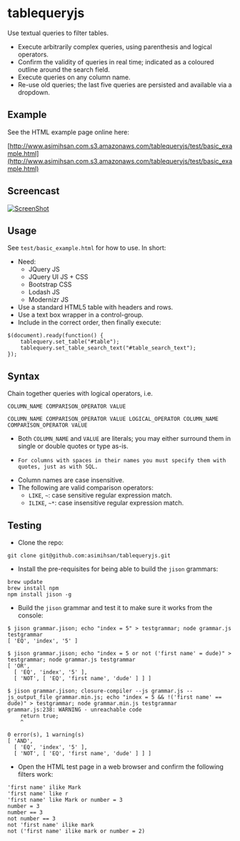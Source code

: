 # tablequeryjs

Use textual queries to filter tables.

-   Execute arbitrarily complex queries, using parenthesis and logical operators.
-   Confirm the validity of queries in real time; indicated as a coloured outline around the search field.
-   Execute queries on any column name.
-   Re-use old queries; the last five queries are persisted and available via a dropdown.

## Example

See the HTML example page online here:

[http://www.asimihsan.com.s3.amazonaws.com/tablequeryjs/test/basic_example.html](http://www.asimihsan.com.s3.amazonaws.com/tablequeryjs/test/basic_example.html)

## Screencast

[![ScreenShot](https://raw.github.com/asimihsan/tablequeryjs/master/doc/tablequeryjs_screencast.jpg)](http://youtu.be/d0VV6Wlj0aM)

## Usage

See `test/basic_example.html` for how to use. In short:

-   Need:
    -   JQuery JS
    -   JQuery UI JS + CSS
    -   Bootstrap CSS
    -   Lodash JS
    -   Modernizr JS
-   Use a standard HTML5 table with headers and rows.
-   Use a text box wrapper in a control-group.
-   Include in the correct order, then finally execute:

```
$(document).ready(function() {
    tablequery.set_table("#table");
    tablequery.set_table_search_text("#table_search_text");
});
```

## Syntax

Chain together queries with logical operators, i.e.

```
COLUMN_NAME COMPARISON_OPERATOR VALUE

COLUMN_NAME COMPARISON_OPERATOR VALUE LOGICAL_OPERATOR COLUMN_NAME COMPARISON_OPERATOR VALUE
```

-   Both `COLUMN_NAME` and `VALUE` are literals; you may either surround them in single or double quotes or type as-is.
  -     For columns with spaces in their names you must specify them with quotes, just as with SQL.
-   Column names are case insensitive.
-   The following are valid comparison operators:
    -   `LIKE`, `~`: case sensitive regular expression match.
    -   `ILIKE`, `~*`: case insensitive regular expression match.

## Testing

-   Clone the repo:

```
git clone git@github.com:asimihsan/tablequeryjs.git
```

-   Install the pre-requisites for being able to build the `jison` grammars:

```
brew update
brew install npm
npm install jison -g
```

-   Build the `jison` grammar and test it to make sure it works from the console:

```
$ jison grammar.jison; echo "index = 5" > testgrammar; node grammar.js testgrammar
[ 'EQ', 'index', '5' ]

$ jison grammar.jison; echo "index = 5 or not ('first name' = dude)" > testgrammar; node grammar.js testgrammar
[ 'OR',
  [ 'EQ', 'index', '5' ],
  [ 'NOT', [ 'EQ', 'first name', 'dude' ] ] ]

$ jison grammar.jison; closure-compiler --js grammar.js --js_output_file grammar.min.js; echo "index = 5 && !('first name' == dude)" > testgrammar; node grammar.min.js testgrammar
grammar.js:238: WARNING - unreachable code
    return true;
    ^

0 error(s), 1 warning(s)
[ 'AND',
  [ 'EQ', 'index', '5' ],
  [ 'NOT', [ 'EQ', 'first name', 'dude' ] ] ]
```

-   Open the HTML test page in a web browser and confirm the following filters work:

```
'first name' ilike Mark
'first name' like r
'first name' like Mark or number = 3
number = 3
number == 3
not number == 3
not 'first name' ilike mark
not ('first name' ilike mark or number = 2)
```
